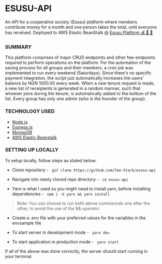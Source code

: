 # ESUSU-API
An API for a cooperative society (Esusu) platform where members contribute money for a month and one person takes the total, until everyone has received. Deployed to AWS Elastic BeanStalk @ [Esusu Platform 💰 💸 🥇](http://esusuapi-env.eba-i7dhafmm.us-east-2.elasticbeanstalk.com/)

### SUMMARY
This platform comprises of major CRUD endpoints and other few endpoints required to perform operations on the platform. For the automation of the saving process for all groups and their members, a  cron job was implemented to run every weekend (Saturdays). Since there's no specific payment integration, the script just automatically increases the users' balance by NGN 1000.00 every week. When a new tenure request is made, a new list of receipients is generated in a random manner, such that whoever joins during the tenure, is automatically added to the bottom of the list. Every group has only one admin (who is the founder of the group).

### TECHNOLOGY USED
* [Node.js](https://nodejs.org/)
* [Express.js](http://expressjs.com)
* [MongoDB](https://mongodb.com)
* [AWS Elastic Beanstalk](www.aws.com)

### SETTING UP LOCALLY
To setup locally, follow steps as stated below:
* Clone repository -
` git clone https://github.com/Tee-Stark/esusu-api`

* Navigate into newly cloned repo directory -
` cd esusu-api`

* Yarn is what I used so you might need to install yarn, before installing dependencies - 
` npm i -G yarn && yarn install`
> Note: You can choose to run both above commannds one after the other, to avoid the use of the && operator.

* Create a .env file with your preferred values for the variables in the envsample file

* To start server in development mode - 
` yarn dev`

* To start application in production mode - 
` yarn start`

If all of the above was done correctly, the server should start running in your terminal.
